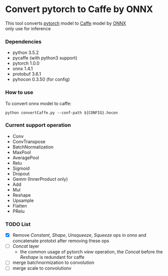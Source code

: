 # Convert pytorch to Caffe by ONNX
This tool converts [pytorch](https://github.com/pytorch/pytorch) model to [Caffe](https://github.com/BVLC/caffe) model by [ONNX](https://github.com/onnx/onnx)  
only use for inference

### Dependencies
* python 3.5.2
* pycaffe (with python3 support)
* pytorch 1.0.0 
* onnx 1.4.1
* protobuf 3.6.1
* pyhocon 0.3.50 (for config)

### How to use
To convert onnx model to caffe:
```
python convertCaffe.py --conf-path ${CONFIG}.hocon
```
### Current support operation
* Conv
* ConvTranspose
* BatchNormalization
* MaxPool
* AveragePool
* Relu
* Sigmoid
* Dropout
* Gemm (InnerProduct only)
* Add
* Mul
* Reshape
* Upsample
* Flatten
* PRelu

### TODO List
 - [x] Remove *Constant*, *Shape*, *Unsqueeze*, *Squeeze* ops in onnx and concatenate prototxt after removing these ops
 - [ ] *Concat* layer
     - the common usage of pytorch *view* operation, the *Concat* before the *Reshape* is redundant for caffe
 - [ ] merge batchnormization to convolution
 - [ ] merge scale to convolutionv
